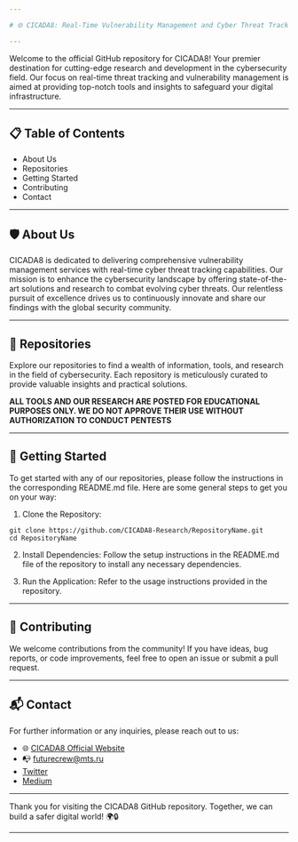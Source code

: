 ```yaml
---

# 🌐 CICADA8: Real-Time Vulnerability Management and Cyber Threat Tracking

---
```


Welcome to the official GitHub repository for CICADA8! Your premier destination for cutting-edge research and development in the cybersecurity field. Our focus on real-time threat tracking and vulnerability management is aimed at providing top-notch tools and insights to safeguard your digital infrastructure.

---

## 📋 Table of Contents

- About Us
- Repositories
- Getting Started
- Contributing
- Contact

---

## 🛡️ About Us

CICADA8 is dedicated to delivering comprehensive vulnerability management services with real-time cyber threat tracking capabilities. Our mission is to enhance the cybersecurity landscape by offering state-of-the-art solutions and research to combat evolving cyber threats. Our relentless pursuit of excellence drives us to continuously innovate and share our findings with the global security community.

---

## 📁 Repositories

Explore our repositories to find a wealth of information, tools, and research in the field of cybersecurity. Each repository is meticulously curated to provide valuable insights and practical solutions.

**ALL TOOLS AND OUR RESEARCH ARE POSTED FOR EDUCATIONAL PURPOSES ONLY. WE DO NOT APPROVE THEIR USE WITHOUT AUTHORIZATION TO CONDUCT PENTESTS**

---

## 🚀 Getting Started

To get started with any of our repositories, please follow the instructions in the corresponding README.md file. Here are some general steps to get you on your way:

1. Clone the Repository:
```shell
git clone https://github.com/CICADA8-Research/RepositoryName.git
cd RepositoryName
```    

2. Install Dependencies:
    Follow the setup instructions in the README.md file of the repository to install any necessary dependencies.

3. Run the Application:
    Refer to the usage instructions provided in the repository.

---

## 🤝 Contributing

We welcome contributions from the community! If you have ideas, bug reports, or code improvements, feel free to open an issue or submit a pull request.

---

## 📬 Contact

For further information or any inquiries, please reach out to us:

- 🌐 [CICADA8 Official Website](https://futurecrew.ru/cicada8)
- 📭 futurecrew@mts.ru
- [Twitter](https://x.com/CICADA8Research)
- [Medium](https://cicada-8.medium.com)

---

Thank you for visiting the CICADA8 GitHub repository. Together, we can build a safer digital world! 🌍🔒

---
